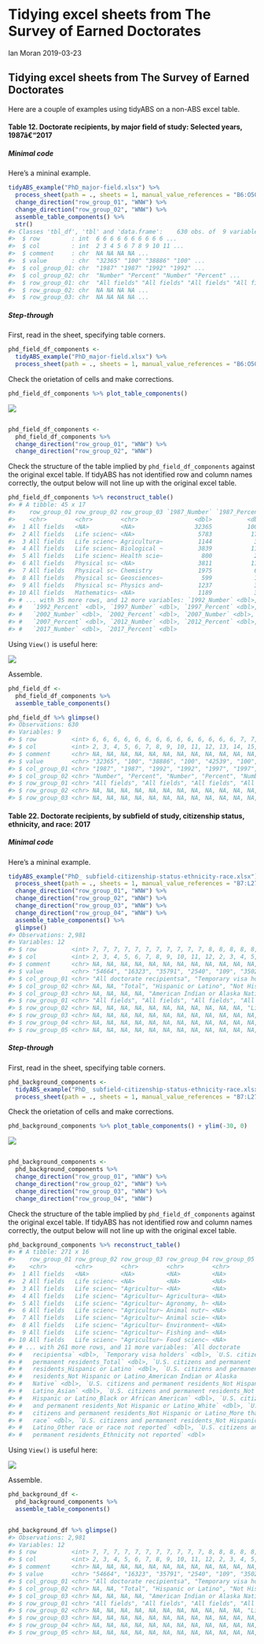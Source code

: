 Tidying excel sheets from The Survey of Earned Doctorates
================
Ian Moran
2019-03-23

<!-- README.md is generated from README.Rmd. Please edit that file -->

## Tidying excel sheets from The Survey of Earned Doctorates

Here are a couple of examples using tidyABS on a non-ABS excel
table.

#### Table 12. Doctorate recipients, by major field of study: Selected years, 1987â€“2017

##### Minimal code

Here’s a mininal example.

``` r
tidyABS_example("PhD_major-field.xlsx") %>%
  process_sheet(path = ., sheets = 1, manual_value_references = "B6:O50") %>%
  change_direction("row_group_01", "WNW") %>%
  change_direction("row_group_02", "WNW") %>%
  assemble_table_components() %>%
  str()
#> Classes 'tbl_df', 'tbl' and 'data.frame':    630 obs. of  9 variables:
#>  $ row         : int  6 6 6 6 6 6 6 6 6 6 ...
#>  $ col         : int  2 3 4 5 6 7 8 9 10 11 ...
#>  $ comment     : chr  NA NA NA NA ...
#>  $ value       : chr  "32365" "100" "38886" "100" ...
#>  $ col_group_01: chr  "1987" "1987" "1992" "1992" ...
#>  $ col_group_02: chr  "Number" "Percent" "Number" "Percent" ...
#>  $ row_group_01: chr  "All fields" "All fields" "All fields" "All fields" ...
#>  $ row_group_02: chr  NA NA NA NA ...
#>  $ row_group_03: chr  NA NA NA NA ...
```

##### Step-through

First, read in the sheet, specifying table corners.

``` r
phd_field_df_components <-
  tidyABS_example("PhD_major-field.xlsx") %>%
  process_sheet(path = ., sheets = 1, manual_value_references = "B6:O50")
```

Check the orietation of cells and make
corrections.

``` r
phd_field_df_components %>% plot_table_components()
```

![](C:/Users/Ian/Data/r-projects/tidyABS/vignettes/US-PhD-data-vignette_files/figure-gfm/unnamed-chunk-4-1.png)<!-- -->

``` r

phd_field_df_components <-
  phd_field_df_components %>%
  change_direction("row_group_01", "WNW") %>%
  change_direction("row_group_02", "WNW")
```

Check the structure of the table implied by `phd_field_df_components`
against the original excel table. If tidyABS has not identified row and
column names correctly, the output below will not line up with the
original excel table.

``` r
phd_field_df_components %>% reconstruct_table() 
#> # A tibble: 45 x 17
#>    row_group_01 row_group_02 row_group_03 `1987_Number` `1987_Percent`
#>    <chr>        <chr>        <chr>                <dbl>          <dbl>
#>  1 All fields   <NA>         <NA>                 32365          100  
#>  2 All fields   Life scienc~ <NA>                  5783           17.9
#>  3 All fields   Life scienc~ Agricultura~          1144            3.5
#>  4 All fields   Life scienc~ Biological ~          3839           11.9
#>  5 All fields   Life scienc~ Health scie~           800            2.5
#>  6 All fields   Physical sc~ <NA>                  3811           11.8
#>  7 All fields   Physical sc~ Chemistry             1975            6.1
#>  8 All fields   Physical sc~ Geosciences~           599            1.9
#>  9 All fields   Physical sc~ Physics and~          1237            3.8
#> 10 All fields   Mathematics~ <NA>                  1189            3.7
#> # ... with 35 more rows, and 12 more variables: `1992_Number` <dbl>,
#> #   `1992_Percent` <dbl>, `1997_Number` <dbl>, `1997_Percent` <dbl>,
#> #   `2002_Number` <dbl>, `2002_Percent` <dbl>, `2007_Number` <dbl>,
#> #   `2007_Percent` <dbl>, `2012_Number` <dbl>, `2012_Percent` <dbl>,
#> #   `2017_Number` <dbl>, `2017_Percent` <dbl>
```

Using `View()` is useful
here:

![](C:/Users/Ian/Data/r-projects/tidyABS/vignettes/US-PhD-data-vignette_files/figure-gfm/unnamed-chunk-6-1.png)<!-- -->

Assemble.

``` r
phd_field_df <-
  phd_field_df_components %>%
  assemble_table_components()

phd_field_df %>% glimpse()
#> Observations: 630
#> Variables: 9
#> $ row          <int> 6, 6, 6, 6, 6, 6, 6, 6, 6, 6, 6, 6, 6, 6, 7, 7, 7...
#> $ col          <int> 2, 3, 4, 5, 6, 7, 8, 9, 10, 11, 12, 13, 14, 15, 2...
#> $ comment      <chr> NA, NA, NA, NA, NA, NA, NA, NA, NA, NA, NA, NA, N...
#> $ value        <chr> "32365", "100", "38886", "100", "42539", "100", "...
#> $ col_group_01 <chr> "1987", "1987", "1992", "1992", "1997", "1997", "...
#> $ col_group_02 <chr> "Number", "Percent", "Number", "Percent", "Number...
#> $ row_group_01 <chr> "All fields", "All fields", "All fields", "All fi...
#> $ row_group_02 <chr> NA, NA, NA, NA, NA, NA, NA, NA, NA, NA, NA, NA, N...
#> $ row_group_03 <chr> NA, NA, NA, NA, NA, NA, NA, NA, NA, NA, NA, NA, N...
```

#### Table 22. Doctorate recipients, by subfield of study, citizenship status, ethnicity, and race: 2017

##### Minimal code

Here’s a mininal
example.

``` r
tidyABS_example("PhD_ subfield-citizenship-status-ethnicity-race.xlsx") %>%
  process_sheet(path = ., sheets = 1, manual_value_references = "B7:L277") %>%
  change_direction("row_group_01", "WNW") %>%
  change_direction("row_group_02", "WNW") %>%
  change_direction("row_group_03", "WNW") %>%
  change_direction("row_group_04", "WNW") %>%
  assemble_table_components() %>%
  glimpse()
#> Observations: 2,981
#> Variables: 12
#> $ row          <int> 7, 7, 7, 7, 7, 7, 7, 7, 7, 7, 7, 8, 8, 8, 8, 8, 8...
#> $ col          <int> 2, 3, 4, 5, 6, 7, 8, 9, 10, 11, 12, 2, 3, 4, 5, 6...
#> $ comment      <chr> NA, NA, NA, NA, NA, NA, NA, NA, NA, NA, NA, NA, N...
#> $ value        <chr> "54664", "16323", "35791", "2540", "109", "3502",...
#> $ col_group_01 <chr> "All doctorate recipientsa", "Temporary visa hold...
#> $ col_group_02 <chr> NA, NA, "Total", "Hispanic or Latino", "Not Hispa...
#> $ col_group_03 <chr> NA, NA, NA, NA, "American Indian or Alaska Native...
#> $ row_group_01 <chr> "All fields", "All fields", "All fields", "All fi...
#> $ row_group_02 <chr> NA, NA, NA, NA, NA, NA, NA, NA, NA, NA, NA, "Life...
#> $ row_group_03 <chr> NA, NA, NA, NA, NA, NA, NA, NA, NA, NA, NA, NA, N...
#> $ row_group_04 <chr> NA, NA, NA, NA, NA, NA, NA, NA, NA, NA, NA, NA, N...
#> $ row_group_05 <chr> NA, NA, NA, NA, NA, NA, NA, NA, NA, NA, NA, NA, N...
```

##### Step-through

First, read in the sheet, specifying table corners.

``` r
phd_background_components <-
  tidyABS_example("PhD_ subfield-citizenship-status-ethnicity-race.xlsx") %>%
  process_sheet(path = ., sheets = 1, manual_value_references = "B7:L277")
```

Check the orietation of cells and make
corrections.

``` r
phd_background_components %>% plot_table_components() + ylim(-30, 0)
```

![](C:/Users/Ian/Data/r-projects/tidyABS/vignettes/US-PhD-data-vignette_files/figure-gfm/unnamed-chunk-10-1.png)<!-- -->

``` r

phd_background_components <-
  phd_background_components %>%
  change_direction("row_group_01", "WNW") %>%
  change_direction("row_group_02", "WNW") %>%
  change_direction("row_group_03", "WNW") %>% 
  change_direction("row_group_04", "WNW")
```

Check the structure of the table implied by `phd_field_df_components`
against the original excel table. If tidyABS has not identified row and
column names correctly, the output below will not line up with the
original excel table.

``` r
phd_background_components %>% reconstruct_table()  
#> # A tibble: 271 x 16
#>    row_group_01 row_group_02 row_group_03 row_group_04 row_group_05
#>    <chr>        <chr>        <chr>        <chr>        <chr>       
#>  1 All fields   <NA>         <NA>         <NA>         <NA>        
#>  2 All fields   Life scienc~ <NA>         <NA>         <NA>        
#>  3 All fields   Life scienc~ "Agricultur~ <NA>         <NA>        
#>  4 All fields   Life scienc~ "Agricultur~ Agricultura~ <NA>        
#>  5 All fields   Life scienc~ "Agricultur~ Agronomy, h~ <NA>        
#>  6 All fields   Life scienc~ "Agricultur~ Animal nutr~ <NA>        
#>  7 All fields   Life scienc~ "Agricultur~ Animal scie~ <NA>        
#>  8 All fields   Life scienc~ "Agricultur~ Environment~ <NA>        
#>  9 All fields   Life scienc~ "Agricultur~ Fishing and~ <NA>        
#> 10 All fields   Life scienc~ "Agricultur~ Food scienc~ <NA>        
#> # ... with 261 more rows, and 11 more variables: `All doctorate
#> #   recipientsa` <dbl>, `Temporary visa holders` <dbl>, `U.S. citizens and
#> #   permanent residents_Total` <dbl>, `U.S. citizens and permanent
#> #   residents_Hispanic or Latino` <dbl>, `U.S. citizens and permanent
#> #   residents_Not Hispanic or Latino_American Indian or Alaska
#> #   Native` <dbl>, `U.S. citizens and permanent residents_Not Hispanic or
#> #   Latino_Asian` <dbl>, `U.S. citizens and permanent residents_Not
#> #   Hispanic or Latino_Black or African American` <dbl>, `U.S. citizens
#> #   and permanent residents_Not Hispanic or Latino_White` <dbl>, `U.S.
#> #   citizens and permanent residents_Not Hispanic or Latino_More than one
#> #   race` <dbl>, `U.S. citizens and permanent residents_Not Hispanic or
#> #   Latino_Other race or race not reported` <dbl>, `U.S. citizens and
#> #   permanent residents_Ethnicity not reported` <dbl>
```

Using `View()` is useful
here:

![](C:/Users/Ian/Data/r-projects/tidyABS/vignettes/US-PhD-data-vignette_files/figure-gfm/unnamed-chunk-12-1.png)<!-- -->

Assemble.

``` r
phd_background_df <-
  phd_background_components %>%
  assemble_table_components()


phd_background_df %>% glimpse()
#> Observations: 2,981
#> Variables: 12
#> $ row          <int> 7, 7, 7, 7, 7, 7, 7, 7, 7, 7, 7, 8, 8, 8, 8, 8, 8...
#> $ col          <int> 2, 3, 4, 5, 6, 7, 8, 9, 10, 11, 12, 2, 3, 4, 5, 6...
#> $ comment      <chr> NA, NA, NA, NA, NA, NA, NA, NA, NA, NA, NA, NA, N...
#> $ value        <chr> "54664", "16323", "35791", "2540", "109", "3502",...
#> $ col_group_01 <chr> "All doctorate recipientsa", "Temporary visa hold...
#> $ col_group_02 <chr> NA, NA, "Total", "Hispanic or Latino", "Not Hispa...
#> $ col_group_03 <chr> NA, NA, NA, NA, "American Indian or Alaska Native...
#> $ row_group_01 <chr> "All fields", "All fields", "All fields", "All fi...
#> $ row_group_02 <chr> NA, NA, NA, NA, NA, NA, NA, NA, NA, NA, NA, "Life...
#> $ row_group_03 <chr> NA, NA, NA, NA, NA, NA, NA, NA, NA, NA, NA, NA, N...
#> $ row_group_04 <chr> NA, NA, NA, NA, NA, NA, NA, NA, NA, NA, NA, NA, N...
#> $ row_group_05 <chr> NA, NA, NA, NA, NA, NA, NA, NA, NA, NA, NA, NA, N...
```
